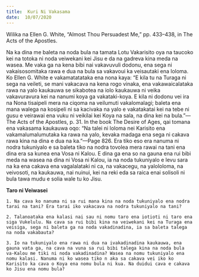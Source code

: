 ```yaml
---
title:  Kuri Ni Vakasama
date:  10/07/2020
---
```


Wilika na Ellen G. White, “Almost Thou Persuadest Me,” pp. 433–438, in The Acts of the Apostles.

Na ka dina me baleta na noda bula na tamata Lotu Vakarisito oya na taucoko kei na totoka ni noda veiwekani kei Jisu e da na gadreva kina meda na wasea. Me vaka ga na kena bibi nai vakavuvuli dodonu, ena sega ni vakaisosomitaka rawa e dua na bula sa vakavoui ka veisautaki ena loloma. Ko Ellen G. White e vakamatatataka ena nona kaya: “E kila tu na Turaga ni sega na veileti, se mani vakacava na kena rogo vinaka, ena vakawaicalataka rawa na yalo kaukauwa se sikabotea na iolo kaukauwa ni veika vakavuravura kei na nanumi koya ga vakataki-koya. E kila ni dodonu vei ira na Nona tisaipeli mera na ciqoma na veilumuti vakalomalagi; baleta ena mana walega na kosipeli ni sa kacivaka na yalo e vakatakatai kei na tebe ni gusu e veirawai ena vuku ni veikilai kei Koya na sala, na dina kei na bula.”—The Acts of the Apostles, p. 31. In the book The Desire of Ages, qai tomana ena vakasama kaukauwa oqo: “Na talei ni loloma nei Karisito ena vakamalumalumutaka ka rawa na yalo, kevaka madaga ena sega ni cakava rawa kina na dina e dua na ka.”—Page 826. Era tiko eso era nanuma ni nodra tukuniyalo e sa baleta tiko na nodra tovolea mera rawai na tani ena dina era sa kunea ena Vosa ni Kalou. E dina ga ena so na gauna ena rui bibi meda na wasea na dina ni Vosa ni Kalou, ia na noda tukuniyalo e levu sara na ka ena cakava ena vagalalataki ni ca, na vakacegu, na yalololoma, na veivosoti, na kaukauwa, nai nuinui, kei na reki eda sa raica enai solisoli ni bula tawa mudu e solia wale tu ko Jisu.

**Taro ni Veiwasei**

`1. Na cava ko nanuma ni sa rui mana kina na noda tukuniyalo ena nodra tarai na tani? Era tarai iko vakacava na nodra tukuniyalo na tani?`

`2. Talanoataka ena kalasi nai sau ni nomu taro ena iotioti ni taro ena siga Vukelulu. Na cava sa rui bibi kina na veiwekani kei na Turaga ena veisiga, sega ni baleta ga na noda vakadinadina, ia sa baleta talega na noda vakabauta?`

`3. Io na tukuniyalo ena rawa ni dua na ivakadinadina kaukauwa, ena gauna vata ga, na cava na vuna sa rui bibi talega kina na noda bula va-Kalou me tiki ni noda vakadinadina? Wasea na nomu tukuniyalo ena nomu kalasi. Nanuma ni ko wasea tiko n aka sa cakava vei iko ko Karisito ka cava o Koya ena nomu bula ni kua. Na duidui cava e cakava ko Jisu ena nomu bula?`
